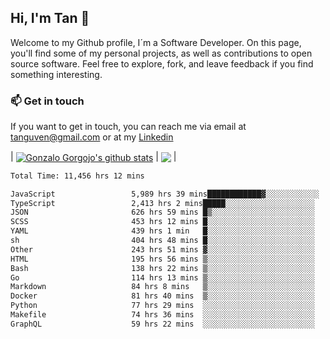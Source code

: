 ## Hi, I'm Tan 👋

Welcome to my Github profile, I´m a Software Developer. On this page, you'll find some of my personal projects, as well as contributions to open source software. Feel free to explore, fork, and leave feedback if you find something interesting.

### 📫 Get in touch

If you want to get in touch, you can reach me via email at [tanguven@gmail.com](mailto:tanguven@gmail.com) or at my [Linkedin](https://www.linkedin.com/in/tanguven/)

| <a href="https://github.com/tnguven"><img align="center" src="https://github-readme-stats.vercel.app/api?username=tnguven&show_icons=true&include_all_commits=true&theme=gotham&hide_border=true" alt="Gonzalo Gorgojo's github stats" /></a> | <a href="https://github.com/tnguven"><img align="center" src="https://github-readme-stats.vercel.app/api/top-langs/?username=tnguven&layout=compact&theme=gotham&hide_border=true" /></a> |

<!--START_SECTION:waka-->

```txt
Total Time: 11,456 hrs 12 mins

JavaScript                 5,989 hrs 39 mins████████████▓░░░░░░░░░░░░   51.19 %
TypeScript                 2,413 hrs 2 mins█████░░░░░░░░░░░░░░░░░░░░   20.62 %
JSON                       626 hrs 59 mins █▒░░░░░░░░░░░░░░░░░░░░░░░   05.36 %
SCSS                       453 hrs 12 mins █░░░░░░░░░░░░░░░░░░░░░░░░   03.87 %
YAML                       439 hrs 1 min   █░░░░░░░░░░░░░░░░░░░░░░░░   03.75 %
sh                         404 hrs 48 mins █░░░░░░░░░░░░░░░░░░░░░░░░   03.46 %
Other                      243 hrs 51 mins ▓░░░░░░░░░░░░░░░░░░░░░░░░   02.08 %
HTML                       195 hrs 56 mins ▒░░░░░░░░░░░░░░░░░░░░░░░░   01.67 %
Bash                       138 hrs 22 mins ▒░░░░░░░░░░░░░░░░░░░░░░░░   01.18 %
Go                         114 hrs 13 mins ▒░░░░░░░░░░░░░░░░░░░░░░░░   00.98 %
Markdown                   84 hrs 8 mins   ▒░░░░░░░░░░░░░░░░░░░░░░░░   00.72 %
Docker                     81 hrs 40 mins  ▒░░░░░░░░░░░░░░░░░░░░░░░░   00.70 %
Python                     77 hrs 29 mins  ░░░░░░░░░░░░░░░░░░░░░░░░░   00.66 %
Makefile                   74 hrs 36 mins  ░░░░░░░░░░░░░░░░░░░░░░░░░   00.64 %
GraphQL                    59 hrs 22 mins  ░░░░░░░░░░░░░░░░░░░░░░░░░   00.51 %
```

<!--END_SECTION:waka-->
